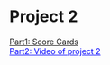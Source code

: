 # Project 2

<span style="color:blue">[Part1: Score Cards](Score_card.md)</span><br>
<a href="https://www.youtube.com/watch?v=a5CDadO4Ypc" target="_blank" style="color:blue">Part2: Video of project 2</a><br>
